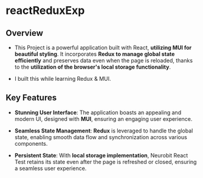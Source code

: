 # reactReduxExp

## Overview
- This Project is a powerful application built with React, **utilizing MUI for beautiful styling**. It incorporates **Redux to manage global state efficiently** and preserves data even when the page is reloaded, thanks to the **utilization of the browser's local storage functionality**.
  
- I built this while learning Redux & MUI.
  
## Key Features
- **Stunning User Interface**: The application boasts an appealing and modern UI, designed with **MUI**, ensuring an engaging user experience.

- **Seamless State Management**: **Redux** is leveraged to handle the global state, enabling smooth data flow and synchronization across various components.

- **Persistent State**: With **local storage implementation**, Neurobit React Test retains its state even after the page is refreshed or closed, ensuring a seamless user experience.
